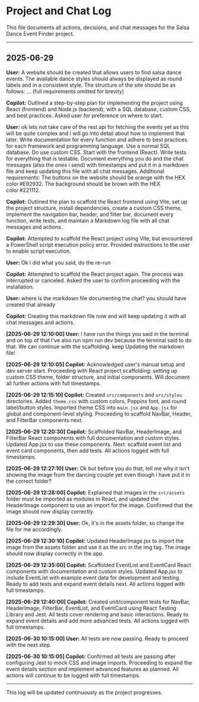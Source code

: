 <!-- Use this file to provide workspace-specific custom instructions to Copilot. For more details, visit https://code.visualstudio.com/docs/copilot/copilot-customization#_use-a-githubcopilotinstructionsmd-file -->

# Project and Chat Log

This file documents all actions, decisions, and chat messages for the Salsa Dance Event Finder project.

---

## 2025-06-29

**User:**
A website should be created that allows users to find salsa dance events. The available dance styles should always be displayed as round labels and in a consistent style. The structure of the site should be as follows: ... (full requirements omitted for brevity)

**Copilot:**
Outlined a step-by-step plan for implementing the project using React (frontend) and Node.js (backend), with a SQL database, custom CSS, and best practices. Asked user for preference on where to start.

**User:**
ok lets not take care of the rest api for fetching the events yet as this will be quite complex and i will go into detail about how to implement that later. Write documentation for every function and adhere to best practices for each framework and programming language. Use a normal SQL database. Do use custom CSS. Start with the frontend (React). Write tests for everything that is testable. Document everything you do and the chat messages (also the ones i send) with timestamps and put it in a markdown file and keep updating this file with all chat messages. Additional requirements: The buttons on the website should be orange with the HEX color #E92932. The background should be brown with the HEX color #221112.

**Copilot:**
Outlined the plan to scaffold the React frontend using Vite, set up the project structure, install dependencies, create a custom CSS theme, implement the navigation bar, header, and filter bar, document every function, write tests, and maintain a Markdown log file with all chat messages and actions.

**Copilot:**
Attempted to scaffold the React project using Vite, but encountered a PowerShell script execution policy error. Provided instructions to the user to enable script execution.

**User:**
Ok I did what you said, do the re-run

**Copilot:**
Attempted to scaffold the React project again. The process was interrupted or canceled. Asked the user to confirm proceeding with the installation.

**User:**
where is the markdown file documenting the chat? you should have created that already

**Copilot:**
Creating this markdown file now and will keep updating it with all chat messages and actions.

**[2025-06-29 12:10:00] User:**
I have run the things you said in the terminal and on top of that I've also run npm run dev because the terminal said to do that. We can continue with the scaffolding. keep Updating the markdown file!

**[2025-06-29 12:10:05] Copilot:**
Acknowledged user's manual setup and dev server start. Proceeding with React project scaffolding: setting up custom CSS theme, folder structure, and initial components. Will document all further actions with full timestamps.

**[2025-06-29 12:15:10] Copilot:**
Created `src/components` and `src/styles` directories. Added `theme.css` with custom colors, Poppins font, and round label/button styles. Imported theme CSS into `main.jsx` and `App.jsx` for global and component-level styling. Proceeding to scaffold NavBar, Header, and FilterBar components next.

**[2025-06-29 12:20:30] Copilot:**
Scaffolded NavBar, HeaderImage, and FilterBar React components with full documentation and custom styles. Updated App.jsx to use these components. Next: scaffold event list and event card components, then add tests. All actions logged with full timestamps.

**[2025-06-29 12:27:10] User:**
Ok but before you do that, tell me why it isn't showing the image from the dancing couple yet even though i have put it in the correct folder?

**[2025-06-29 12:28:00] Copilot:**
Explained that images in the `src/assets` folder must be imported as modules in React, and updated the HeaderImage component to use an import for the image. Confirmed that the image should now display correctly.

**[2025-06-29 12:29:30] User:**
Ok, it's in the assets folder, so change the file for me accordingly.

**[2025-06-29 12:30:10] Copilot:**
Updated HeaderImage.jsx to import the image from the assets folder and use it as the src in the img tag. The image should now display correctly in the app.

**[2025-06-29 12:35:00] Copilot:**
Scaffolded EventList and EventCard React components with documentation and custom styles. Updated App.jsx to include EventList with example event data for development and testing. Ready to add tests and expand event details next. All actions logged with full timestamps.

**[2025-06-29 12:40:00] Copilot:**
Created unit/component tests for NavBar, HeaderImage, FilterBar, EventList, and EventCard using React Testing Library and Jest. All tests cover rendering and basic interactions. Ready to expand event details and add more advanced tests. All actions logged with full timestamps.

**[2025-06-30 10:15:00] User:**
All tests are now passing. Ready to proceed with the next step.

**[2025-06-30 10:15:05] Copilot:**
Confirmed all tests are passing after configuring Jest to mock CSS and image imports. Proceeding to expand the event details section and implement advanced features as planned. All actions will continue to be logged with full timestamps.

---

This log will be updated continuously as the project progresses.
